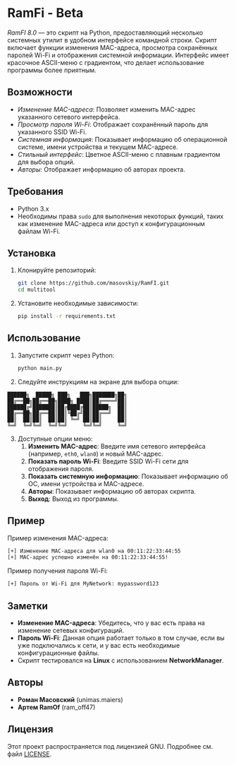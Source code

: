 # RamFi - Beta

*RamFI 8.0* — это скрипт на Python, предоставляющий несколько системных утилит в удобном интерфейсе командной строки. Скрипт включает функции изменения MAC-адреса, просмотра сохранённых паролей Wi-Fi и отображения системной информации. Интерфейс имеет красочное ASCII-меню с градиентом, что делает использование программы более приятным.

## Возможности

- *Изменение MAC-адреса*: Позволяет изменить MAC-адрес указанного сетевого интерфейса.
- *Просмотр пароля Wi-Fi*: Отображает сохранённый пароль для указанного SSID Wi-Fi.
- *Системная информация*: Показывает информацию об операционной системе, имени устройства и текущем MAC-адресе.
- *Стильный интерфейс*: Цветное ASCII-меню с плавным градиентом для выбора опций.
- *Авторы*: Отображает информацию об авторах проекта.

## Требования

- Python 3.x
- Необходимы права `sudo` для выполнения некоторых функций, таких как изменение MAC-адреса или доступ к конфигурационным файлам Wi-Fi.

## Установка

1. Клонируйте репозиторий:
    ```bash
    git clone https://github.com/masovskiy/RamFI.git
    cd multitool
    ```

2. Установите необходимые зависимости:
    ```bash
    pip install -r requirements.txt
    ```

## Использование

1. Запустите скрипт через Python:
    ```bash
    python main.py
    ```

2. Следуйте инструкциям на экране для выбора опции:

```                                   8.0
██████╗  █████╗ ███╗   ███╗███████╗██╗
██╔══██╗██╔══██╗████╗ ████║██╔════╝██║
██████╔╝███████║██╔████╔██║█████╗  ██║
██╔══██╗██╔══██║██║╚██╔╝██║██╔══╝  ██║
██║  ██║██║  ██║██║ ╚═╝ ██║██║     ██║
╚═╝  ╚═╝╚═╝  ╚═╝╚═╝     ╚═╝╚═╝     ╚═╝
```

3. Доступные опции меню:
    1. **Изменить MAC-адрес**: Введите имя сетевого интерфейса (например, `eth0`, `wlan0`) и новый MAC-адрес.
    2. **Показать пароль Wi-Fi**: Введите SSID Wi-Fi сети для отображения пароля.
    3. **Показать системную информацию**: Показывает информацию об ОС, имени устройства и MAC-адресе.
    4. **Авторы**: Показывает информацию об авторах скрипта.
    5. **Выход**: Выход из программы.

## Пример

Пример изменения MAC-адреса:
```bash
[+] Изменение MAC-адреса для wlan0 на 00:11:22:33:44:55
[+] MAC-адрес успешно изменён на 00:11:22:33:44:55!
```

Пример получения пароля Wi-Fi:
```bash
[+] Пароль от Wi-Fi для MyNetwork: mypassword123
```

## Заметки

- **Изменение MAC-адреса**: Убедитесь, что у вас есть права на изменение сетевых конфигураций.
- **Пароль Wi-Fi**: Данная опция работает только в том случае, если вы уже подключались к сети, и у вас есть необходимые конфигурационные файлы.
- Скрипт тестировался на **Linux** с использованием **NetworkManager**.

## Авторы

- **Роман Масовский** (unimas.maiers)
- **Артем RamOf** (ram_off47)

## Лицензия

Этот проект распространяется под лицензией GNU. Подробнее см. файл [LICENSE](LICENSE).


